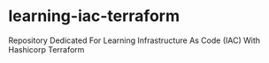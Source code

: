 # learning-iac-terraform
Repository Dedicated For Learning Infrastructure As Code (IAC) With Hashicorp Terraform
